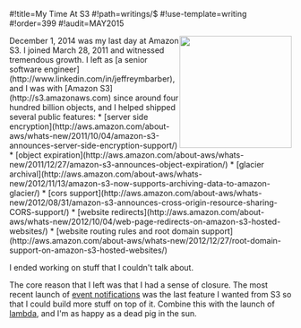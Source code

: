 #!title=My Time At S3
#!path=writings/$
#!use-template=writing
#!order=399
#!audit=MAY2015

<img style="float:right;width:200px" src="big-data.png" />
December 1, 2014 was my last day at Amazon S3. I joined March 28, 2011 and witnessed tremendous growth. I left as [a senior software engineer](http://www.linkedin.com/in/jeffreymbarber), and I was with [Amazon S3](http://s3.amazonaws.com) since around four hundred billion objects, and I helped shipped several public features:
* [server side encryption](http://aws.amazon.com/about-aws/whats-new/2011/10/04/amazon-s3-announces-server-side-encryption-support/)
* [object expiration](http://aws.amazon.com/about-aws/whats-new/2011/12/27/amazon-s3-announces-object-expiration/)
* [glacier archival](http://aws.amazon.com/about-aws/whats-new/2012/11/13/amazon-s3-now-supports-archiving-data-to-amazon-glacier/)
* [cors support](http://aws.amazon.com/about-aws/whats-new/2012/08/31/amazon-s3-announces-cross-origin-resource-sharing-CORS-support/)
* [website redirects](http://aws.amazon.com/about-aws/whats-new/2012/10/04/web-page-redirects-on-amazon-s3-hosted-websites/)
* [website routing rules and root domain support](http://aws.amazon.com/about-aws/whats-new/2012/12/27/root-domain-support-on-amazon-s3-hosted-websites/)

I ended working on stuff that I couldn't talk about.

The core reason that I left was that I had a sense of closure. The most recent launch of [event notifications](http://aws.amazon.com/blogs/aws/s3-event-notification/) was the last feature I wanted from S3 so that I could build more stuff on top of it. Combine this with the launch of [lambda](http://aws.amazon.com/lambda/), and I'm as happy as a dead pig in the sun.
